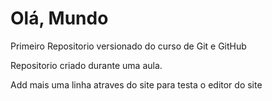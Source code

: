# Olá, Mundo
 Primeiro Repositorio versionado do curso de Git e GitHub

 Repositorio criado durante uma aula.

 Add mais uma linha atraves do site para testa o editor do site
